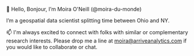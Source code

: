 👋 Hello, Bonjour, I’m Moira O'Neill (@moira-du-monde)

I’m a geospatial data scientist splitting time between Ohio and NY.

📫 I'm always excited to connect with folks with similar or complementary research interests.  Please drop me a line at moira@arriveanalytics.com if you would like to collaborate or chat.

<!---
moira-du-monde/moira-du-monde is a ✨ special ✨ repository because its `README.md` (this file) appears on your GitHub profile.
You can click the Preview link to take a look at your changes.
--->
